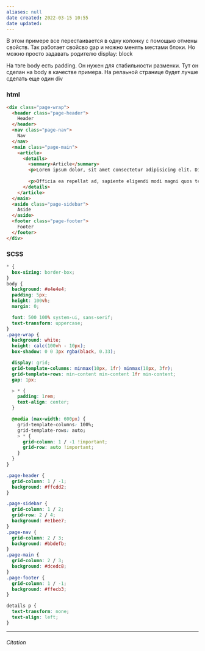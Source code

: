 ```yaml
---
aliases: null
date created: 2022-03-15 10:55
date updated:
---
```



В этом примере все перестаивается в одну колонку с помощью отмены свойств. Так работает свойсво gap и можно менять местами блоки. Но можно просто задавать родителю display: block

На тэге body есть padding. Он нужен для стабильности разменки. Тут он сделан на body в качестве примера. На релаьной странице будет лучше сделать еще один div

### html

```html
<div class="page-wrap">
  <header class="page-header">
    Header
  </header>
  <nav class="page-nav">
    Nav
  </nav>
  <main class="page-main">
    <article>
      <details>
        <summary>Article</summary>
        <p>Lorem ipsum dolor, sit amet consectetur adipisicing elit. Dignissimos laborum cumque incidunt, enim ipsa dicta? Porro illo doloribus, consectetur eum exercitationem sit ipsam, est nesciunt maxime, eius animi dolor? Harum.</p>
        
        <p>Officia ea repellat ad, sapiente eligendi modi magni quos temporibus totam culpa corporis, dignissimos quibusdam mollitia dolore eaque suscipit soluta beatae ipsam! Aperiam doloremque vero soluta pariatur possimus. Cupiditate, fuga.</p>
      </details>
    </article>
  </main>
  <aside class="page-sidebar">
    Aside
  </aside>
  <footer class="page-footer">
    Footer
  </footer>
</div>
```

### SCSS

```css
* {
  box-sizing: border-box;
}
body {
  background: #e4e4e4;
  padding: 5px;
  height: 100vh;
  margin: 0;

  font: 500 100% system-ui, sans-serif;
  text-transform: uppercase;
}
.page-wrap {
  background: white;
  height: calc(100vh - 10px);
  box-shadow: 0 0 3px rgba(black, 0.33);

  display: grid;
  grid-template-columns: minmax(10px, 1fr) minmax(10px, 3fr);
  grid-template-rows: min-content min-content 1fr min-content;
  gap: 1px;

  > * {
    padding: 1rem;
    text-align: center;
  }

  @media (max-width: 600px) {
    grid-template-columns: 100%;
    grid-template-rows: auto;
    > * {
      grid-column: 1 / -1 !important;
      grid-row: auto !important;
    }
  }
}

.page-header {
  grid-column: 1 / -1;
  background: #ffcdd2;
}

.page-sidebar {
  grid-column: 1 / 2;
  grid-row: 2 / 4;
  background: #e1bee7;
}
.page-nav {
  grid-column: 2 / 3;
  background: #bbdefb;
}
.page-main {
  grid-column: 2 / 3;
  background: #dcedc8;
}
.page-footer {
  grid-column: 1 / -1;
  background: #ffecb3;
}

details p {
  text-transform: none;
  text-align: left;
}
```



---

###### Citation

